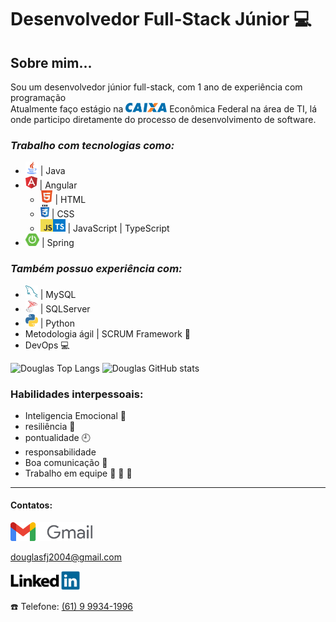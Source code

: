 # Desenvolvedor Full-Stack Júnior :computer:
## Sobre mim...
Sou um desenvolvedor júnior full-stack, com 1 ano de experiência com programação <br> 
Atualmente faço estágio na <img src="assets/img/caixa-logo.png" height="15px" alt="Caixa"> Econômica Federal na área de TI, lá onde participo diretamente do processo de desenvolvimento de software.<br>
### ***Trabalho com tecnologias como:***
* <img src="assets/img/logo-java.png" height="20px"> | Java
* <img src="assets/img/logo-angular.png" height="20px"> | Angular
    * <img src="assets/img/html-logo.png" height="20px"> | HTML
    * <img src="assets/img/css-logo.png" height="20px"> | CSS
    * <img src="assets/img/javascript-logo.png" height="20px"><img src="assets/img/typescript-logo.svg" height="20px"> | JavaScript | TypeScript
* <img src="assets/img/spring-boot-logo.webp" height="20px"> | Spring


### ***Também possuo experiência com:***
* <img src="assets/img/mysql-logo.png" height="20px"> | MySQL
* <img src="assets/img/sqlserver-logo.png" height="20px"> | SQLServer
* <img src="assets/img/python-logo.png" height="20px"> | Python
* Metodologia ágil | SCRUM Framework :runner:
* DevOps :computer:

![Douglas Top Langs](https://github-readme-stats.vercel.app/api/top-langs/?username=DouglasFJ&show_icons=true&theme=dracula)
![Douglas GitHub stats](https://github-readme-stats.vercel.app/api?username=DouglasFJ&show_icons=true&theme=dracula)
### Habilidades interpessoais:

* Inteligencia Emocional :brain:
* resiliência :muscle:
* pontualidade :clock9:
* responsabilidade
* Boa comunicação :speech_balloon:
* Trabalho em equipe :couple: :two_men_holding_hands: :two_women_holding_hands:

----------------------------------
#### Contatos:

<a href="mailto:douglasfj2004@gmail.com">
    <img src="assets/img/gmail-logo.png" alt="E-mail" height="30px">
    <p>douglasfj2004@gmail.com</p>
</a>

[<img src="assets/img/linkedin.png" alt="LinkedIn" height="30px">](https://www.linkedin.com/in/douglasfj/)

:phone: Telefone:
<a href="tel:+5561999341996">
    (61) 9 9934-1996
</a>